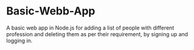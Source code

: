 # Basic-Webb-App
A basic web app in Node.js for adding a list of people with different profession and deleting them as per their requirement, by signing up and logging in.
